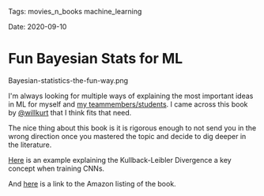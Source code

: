 Tags: movies_n_books
      machine_learning
      
Date: 2020-09-10

# Fun Bayesian Stats for ML

Bayesian-statistics-the-fun-way.png

I'm always looking for multiple ways of explaining the most important ideas in ML for myself and [my teammembers/students](/Teaching). I came across this book by [@willkurt](https://twitter.com/willkurt) that I think fits that need. 

The nice thing about this book is it is rigorous enough to not send you in the wrong direction once you mastered the topic and decide to dig deeper in the literature.

[Here](https://www.countbayesie.com/blog/2017/5/9/kullback-leibler-divergence-explained) is an example explaining the Kullback-Leibler Divergence a key concept when training CNNs. 

And [here](https://www.amazon.com/Bayesian-Statistics-Fun-Will-Kurt/dp/1593279566) is a link to the Amazon listing of the book.  
